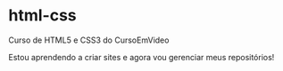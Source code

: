 # html-css
 Curso de HTML5 e CSS3 do CursoEmVideo

 Estou aprendendo a criar sites e agora vou gerenciar meus repositórios!

<a href="https://kawecz.github.io/html-css/exercicios/ex-010-exercicio/index.html"></a>